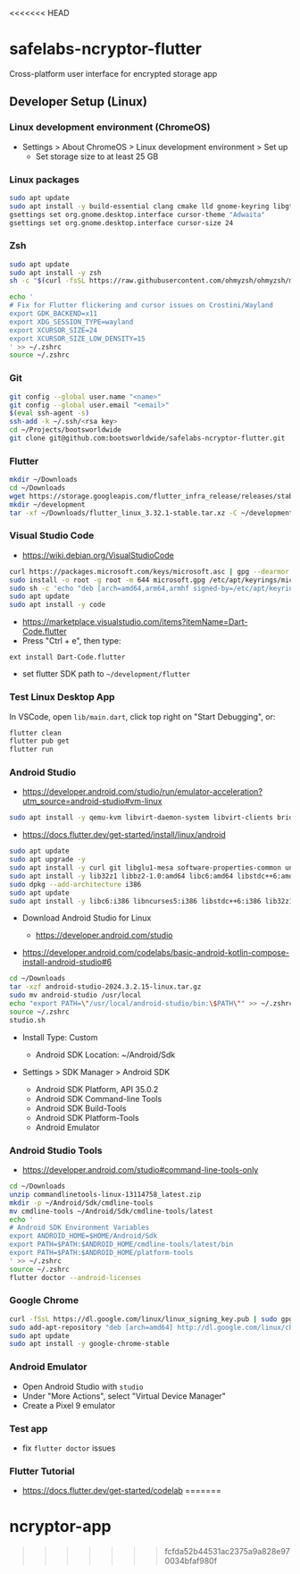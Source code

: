 <<<<<<< HEAD
# safelabs-ncryptor-flutter

Cross-platform user interface for encrypted storage app

## Developer Setup (Linux)

### Linux development environment (ChromeOS)

* Settings > About ChromeOS > Linux development environment > Set up
    * Set storage size to at least 25 GB

### Linux packages

```bash
sudo apt update
sudo apt install -y build-essential clang cmake lld gnome-keyring libgtk-3-dev libsecret-1-dev libjsoncpp-dev libsecret-1-0 libx11-dev libfontconfig1-dev liblzma-dev libstdc++-12-dev mesa-utils ninja-build pkg-config
gsettings set org.gnome.desktop.interface cursor-theme "Adwaita"
gsettings set org.gnome.desktop.interface cursor-size 24
```

### Zsh

```bash
sudo apt update
sudo apt install -y zsh
sh -c "$(curl -fsSL https://raw.githubusercontent.com/ohmyzsh/ohmyzsh/master/tools/install.sh)"

echo '
# Fix for Flutter flickering and cursor issues on Crostini/Wayland
export GDK_BACKEND=x11
export XDG_SESSION_TYPE=wayland
export XCURSOR_SIZE=24
export XCURSOR_SIZE_LOW_DENSITY=15
' >> ~/.zshrc
source ~/.zshrc
```

### Git

```bash
git config --global user.name "<name>"
git config --global user.email "<email>"
$(eval ssh-agent -s)
ssh-add -k ~/.ssh/<rsa key>
cd ~/Projects/bootsworldwide
git clone git@github.com:bootsworldwide/safelabs-ncryptor-flutter.git
```

### Flutter

```bash
mkdir ~/Downloads
cd ~/Downloads
wget https://storage.googleapis.com/flutter_infra_release/releases/stable/linux/flutter_linux_3.32.1-stable.tar.xz
mkdir ~/development
tar -xf ~/Downloads/flutter_linux_3.32.1-stable.tar.xz -C ~/development/
```

### Visual Studio Code

* https://wiki.debian.org/VisualStudioCode

```bash
curl https://packages.microsoft.com/keys/microsoft.asc | gpg --dearmor > microsoft.gpg
sudo install -o root -g root -m 644 microsoft.gpg /etc/apt/keyrings/microsoft-archive-keyring.gpg
sudo sh -c 'echo "deb [arch=amd64,arm64,armhf signed-by=/etc/apt/keyrings/microsoft-archive-keyring.gpg] https://packages.microsoft.com/repos/code stable main" > /etc/apt/sources.list.d/vscode.list'
sudo apt update
sudo apt install -y code
```

* https://marketplace.visualstudio.com/items?itemName=Dart-Code.flutter
* Press "Ctrl + e", then type:

```text
ext install Dart-Code.flutter
```

* set flutter SDK path to `~/development/flutter`

### Test Linux Desktop App

In VSCode, open `lib/main.dart`, click top right on "Start Debugging", or:

```bash
flutter clean
flutter pub get
flutter run
```

### Android Studio

* https://developer.android.com/studio/run/emulator-acceleration?utm_source=android-studio#vm-linux

```bash
sudo apt install -y qemu-kvm libvirt-daemon-system libvirt-clients bridge-utils
```

* https://docs.flutter.dev/get-started/install/linux/android

```bash
sudo apt update
sudo apt upgrade -y
sudo apt install -y curl git libglu1-mesa software-properties-common unzip xz-utils unzip zip
sudo apt install -y lib32z1 libbz2-1.0:amd64 libc6:amd64 libstdc++6:amd64
sudo dpkg --add-architecture i386
sudo apt update
sudo apt install -y libc6:i386 libncurses5:i386 libstdc++6:i386 lib32z1 libbz2-1.0:i386
```

* Download Android Studio for Linux
  * https://developer.android.com/studio

* https://developer.android.com/codelabs/basic-android-kotlin-compose-install-android-studio#6

```bash
cd ~/Downloads
tar -xzf android-studio-2024.3.2.15-linux.tar.gz
sudo mv android-studio /usr/local
echo "export PATH=\"/usr/local/android-studio/bin:\$PATH\"" >> ~/.zshrc
source ~/.zshrc
studio.sh
```

* Install Type: Custom
  * Android SDK Location: ~/Android/Sdk

* Settings > SDK Manager > Android SDK
    * Android SDK Platform, API 35.0.2
    * Android SDK Command-line Tools
    * Android SDK Build-Tools
    * Android SDK Platform-Tools
    * Android Emulator

### Android Studio Tools

* https://developer.android.com/studio#command-line-tools-only

```bash
cd ~/Downloads
unzip commandlinetools-linux-13114758_latest.zip
mkdir -p ~/Android/Sdk/cmdline-tools
mv cmdline-tools ~/Android/Sdk/cmdline-tools/latest
echo '
# Android SDK Environment Variables
export ANDROID_HOME=$HOME/Android/Sdk
export PATH=$PATH:$ANDROID_HOME/cmdline-tools/latest/bin
export PATH=$PATH:$ANDROID_HOME/platform-tools
' >> ~/.zshrc
source ~/.zshrc
flutter doctor --android-licenses
```

### Google Chrome

```bash
curl -fSsL https://dl.google.com/linux/linux_signing_key.pub | sudo gpg --dearmor | sudo tee /usr/share/keyrings/google-chrome.gpg >> /dev/null
sudo add-apt-repository "deb [arch=amd64] http://dl.google.com/linux/chrome/deb/ stable main"
sudo apt update
sudo apt install -y google-chrome-stable
```

### Android Emulator

* Open Android Studio with `studio`
* Under "More Actions", select "Virtual Device Manager"
* Create a Pixel 9 emulator

### Test app

* fix `flutter doctor` issues

### Flutter Tutorial

* https://docs.flutter.dev/get-started/codelab
=======
# ncryptor-app
>>>>>>> fcfda52b44531ac2375a9a828e970034bfaf980f
